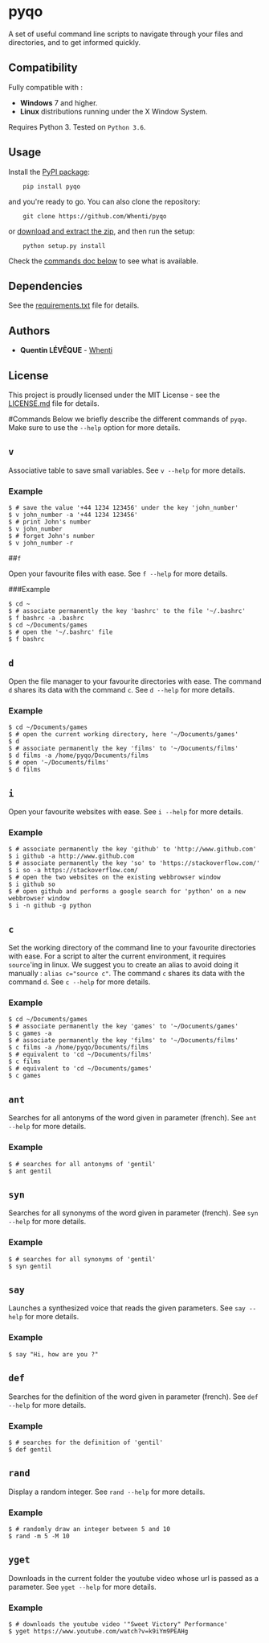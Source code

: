 
# pyqo
A set of useful command line scripts to navigate through your files and directories, and to get informed quickly.

## Compatibility
Fully compatible with :

- **Windows** 7 and higher.
- **Linux** distributions running under the X Window System.

Requires Python 3. Tested on `Python 3.6`.

## Usage
Install the [PyPI package](https://pypi.python.org/pypi/pyqo/):
```
    pip install pyqo
```
and you're ready to go.
You can also clone the repository:
```
    git clone https://github.com/Whenti/pyqo
```
or [download and extract the zip](https://github.com/Whenti/pyqo/archive/master.zip), and then run the setup:
```
    python setup.py install
```

Check the [commands doc below](https://github.com/Whenti/pyqo#Commands) to see what is available.

## Dependencies
See the [requirements.txt](requirements.txt) file for details.

## Authors

* **Quentin LÉVÊQUE** - [Whenti](https://github.com/Whenti)

## License
This project is proudly licensed under the MIT License - see the [LICENSE.md](LICENSE.md) file for details.

#Commands
Below we briefly describe the different commands of `pyqo`. Make sure to use the `--help` option for more details.


## ``v``

Associative table to save small variables. See `v --help` for more details.

### Example

```
$ # save the value '+44 1234 123456' under the key 'john_number'
$ v john_number -a '+44 1234 123456'
$ # print John's number
$ v john_number
$ # forget John's number
$ v john_number -r
```

##``f``

Open your favourite files with ease. See `f --help` for more details.

###Example

```
$ cd ~
$ # associate permanently the key 'bashrc' to the file '~/.bashrc'
$ f bashrc -a .bashrc
$ cd ~/Documents/games
$ # open the '~/.bashrc' file
$ f bashrc
```

## ``d``

Open the file manager to your favourite directories with ease.
The command `d` shares its data with the command `c`.
See `d --help` for more details.

### Example

```
$ cd ~/Documents/games
$ # open the current working directory, here '~/Documents/games'
$ d
$ # associate permanently the key 'films' to '~/Documents/films'
$ d films -a /home/pyqo/Documents/films
$ # open '~/Documents/films'
$ d films
```

## ``i``

Open your favourite websites with ease. See `i --help` for more details.

### Example

```
$ # associate permanently the key 'github' to 'http://www.github.com'
$ i github -a http://www.github.com
$ # associate permanently the key 'so' to 'https://stackoverflow.com/'
$ i so -a https://stackoverflow.com/
$ # open the two websites on the existing webbrowser window
$ i github so
$ # open github and performs a google search for 'python' on a new webbrowser window
$ i -n github -g python
```

## ``c``

Set the working directory of the command line to your favourite directories with ease.
For a script to alter the current environment, it requires `source`'ing in linux.
We suggest you to create an alias to avoid doing it manually : `alias c="source c"`.
The command `c` shares its data with the command `d`.
See `c --help` for more details.

### Example

```
$ cd ~/Documents/games
$ # associate permanently the key 'games' to '~/Documents/games'
$ c games -a
$ # associate permanently the key 'films' to '~/Documents/films'
$ c films -a /home/pyqo/Documents/films
$ # equivalent to 'cd ~/Documents/films'
$ c films
$ # equivalent to 'cd ~/Documents/games'
$ c games
```

## ``ant``

Searches for all antonyms of the word given in parameter (french). See `ant --help` for more details.

### Example

```
$ # searches for all antonyms of 'gentil'
$ ant gentil
```

## ``syn``

Searches for all synonyms of the word given in parameter (french). See `syn --help` for more details.

### Example

```
$ # searches for all synonyms of 'gentil'
$ syn gentil
```

## ``say``

Launches a synthesized voice that reads the given parameters. See `say --help` for more details.

### Example

```
$ say "Hi, how are you ?"
```

## ``def``

Searches for the definition of the word given in parameter (french). See `def --help` for more details.

### Example

```
$ # searches for the definition of 'gentil'
$ def gentil
```

## ``rand``

Display a random integer. See `rand --help` for more details.

### Example

```
$ # randomly draw an integer between 5 and 10
$ rand -m 5 -M 10
```

## ``yget``

Downloads in the current folder the youtube video whose url is passed as a parameter. See `yget --help` for more details.

### Example

```
$ # downloads the youtube video '"Sweet Victory" Performance'
$ yget https://www.youtube.com/watch?v=k9iYm9PEAHg
```